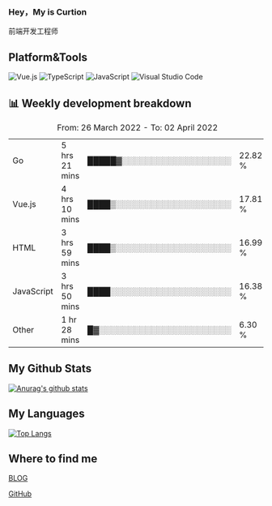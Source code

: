 ### Hey，My is Curtion
前端开发工程师
## Platform&Tools

![Vue.js](https://img.shields.io/badge/-Vue.js-4FC08D?style=flat-square&logo=Vue.js&logoColor=white)
![TypeScript](https://img.shields.io/badge/-TypeScript-007ACC?style=flat-square&logo=typescript&logoColor=white)
![JavaScript](https://img.shields.io/badge/-JavaScript-F7DF1E?style=flat-square&logo=javascript&logoColor=black)
![Visual Studio Code](https://img.shields.io/badge/-VSCode-007ACC?style=flat-square&logo=Visual-Studio-Code&logoColor=white)

## 📊 Weekly development breakdown

<!--START_SECTION:waka-->

<table><caption>From: 26 March 2022 - To: 02 April 2022</caption><tr><td>Go</td><td>5 hrs 21 mins</td><td>█████▓░░░░░░░░░░░░░░░░░░░</td><td>22.82 %</td></tr><tr><td>Vue.js</td><td>4 hrs 10 mins</td><td>████▒░░░░░░░░░░░░░░░░░░░░</td><td>17.81 %</td></tr><tr><td>HTML</td><td>3 hrs 59 mins</td><td>████▒░░░░░░░░░░░░░░░░░░░░</td><td>16.99 %</td></tr><tr><td>JavaScript</td><td>3 hrs 50 mins</td><td>████░░░░░░░░░░░░░░░░░░░░░</td><td>16.38 %</td></tr><tr><td>Other</td><td>1 hr 28 mins</td><td>█▓░░░░░░░░░░░░░░░░░░░░░░░</td><td>6.30 %</td></tr></table>

<!--END_SECTION:waka-->

## My Github Stats

[![Anurag's github stats](https://github-readme-stats.vercel.app/api?username=curtion&count_private=true&show_icons=true&theme=onedark)](https://github.com/anuraghazra/github-readme-stats)

## My Languages

[![Top Langs](https://github-readme-stats.vercel.app/api/top-langs/?username=curtion&layout=compact)](https://github.com/anuraghazra/github-readme-stats)

## Where to find me

[BLOG](https://blog.3gxk.net)

[GitHub](https://github.com/Curtion)
